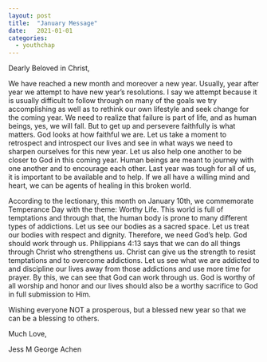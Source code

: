 ```yaml
---
layout: post
title:  "January Message"
date:   2021-01-01
categories: 
  - youthchap
---
```


Dearly Beloved in Christ,

We have reached a new month and moreover a new year.  Usually, year after year we attempt to have new year’s resolutions.  I say we attempt because it is usually difficult to follow through on many of the goals we try accomplishing as well as to rethink our own lifestyle and seek change for the coming year.  We need to realize that failure is part of life, and as human beings, yes, we will fall.  But to get up and persevere faithfully is what matters.  God looks at how faithful we are.  Let us take a moment to retrospect and introspect our lives and see in what ways we need to sharpen ourselves for this new year.  Let us also help one another to be closer to God in this coming year.  Human beings are meant to journey with one another and to encourage each other.  Last year was tough for all of us, it is important to be available and to help.  If we all have a willing mind and heart, we can be agents of healing in this broken world.


According to the lectionary, this month on January 10th, we commemorate Temperance Day with the theme: Worthy Life.  This world is full of temptations and through that, the human body is prone to many different types of addictions.  Let us see our bodies as a sacred space.  Let us treat our bodies with respect and dignity.  Therefore, we need God’s help.  God should work through us.  Philippians 4:13 says that we can do all things through Christ who strengthens us.  Christ can give us the strength to resist temptations and to overcome addictions.  Let us see what we are addicted to and discipline our lives away from those addictions and use more time for prayer.  By this, we can see that God can work through us.  God is worthy of all worship and honor and our lives should also be a worthy sacrifice to God in full submission to Him.


Wishing everyone NOT a prosperous, but a blessed new year so that we can be a blessing to others.



Much Love,

Jess M George Achen
